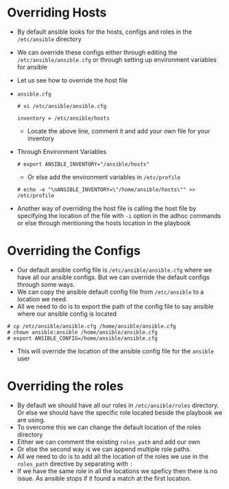 # Overriding Hosts

- By default ansible looks for the hosts, configs and roles in the `/etc/ansible` directory
- We can override these configs either through editing the `/etc/ansible/ansible.cfg` or through setting up environment variables for ansible
- Let us see how to override the host file
- `ansible.cfg`

	```
	# vi /etc/ansible/ansible.cfg

	inventory = /etc/ansible/hosts
	```

	- Locate the above line, comment it and add your own file for your inventory
- Through Environment Variables

	```
	# export ANSIBLE_INVENTORY="/ansible/hosts"
	```

	- Or else add the environment variables in `/etc/profile`

	```
	# echo -e "\nANSIBLE_INVENTORY=\"/home/ansible/hosts\"" >> /etc/profile
	```

- Another way of overriding the host file is calling the host file by specifying the location of the file with `-i` option in the adhoc commands or else through mentioning the hosts location in the playbook


# Overriding the Configs

- Our default ansible config file is `/etc/ansible/ansible.cfg` where we have all our ansible configs. But we can override the default configs through some ways.
- We can copy the ansible default config file from `/etc/ansible` to a location we need.
- All we need to do is to export the path of the config file to say ansible where our ansible config is located

```
# cp /etc/ansible/ansible.cfg /home/ansible/ansible.cfg
# chown ansible:ansible /home/ansible/ansible.cfg
# export ANSIBLE_CONFIG=/home/ansible/ansible.cfg
```

- This will override the location of the ansible config file for the `ansible` user


# Overriding the roles

- By default we should have all our roles in `/etc/ansible/roles` directory. Or else we should have the specific role located beside the playbook we are using.
- To overcome this we can change the default location of the roles directory
- Either we can comment the existing `roles_path` and add our own
- Or else the second way is we can append multiple role paths. 
- All we need to do is to add all the location of the roles we use in the `roles_path` directive by separating with `:`
- If we have the same role in all the locations we speficy then there is no issue. As ansible stops if it found a match at the first location.
